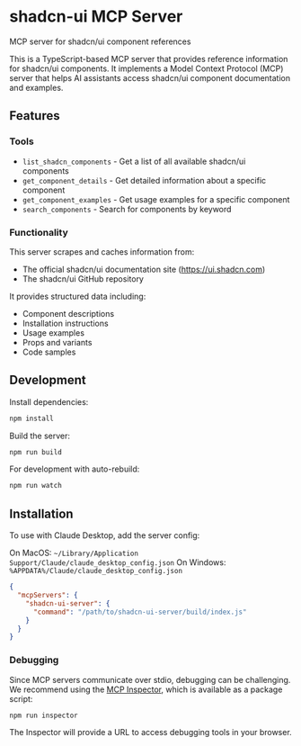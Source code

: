 # shadcn-ui MCP Server

MCP server for shadcn/ui component references

This is a TypeScript-based MCP server that provides reference information for shadcn/ui components. It implements a Model Context Protocol (MCP) server that helps AI assistants access shadcn/ui component documentation and examples.

## Features

### Tools

- `list_shadcn_components` - Get a list of all available shadcn/ui components
- `get_component_details` - Get detailed information about a specific component
- `get_component_examples` - Get usage examples for a specific component
- `search_components` - Search for components by keyword

### Functionality

This server scrapes and caches information from:
- The official shadcn/ui documentation site (https://ui.shadcn.com)
- The shadcn/ui GitHub repository

It provides structured data including:
- Component descriptions
- Installation instructions
- Usage examples
- Props and variants
- Code samples

## Development

Install dependencies:
```bash
npm install
```

Build the server:
```bash
npm run build
```

For development with auto-rebuild:
```bash
npm run watch
```

## Installation

To use with Claude Desktop, add the server config:

On MacOS: `~/Library/Application Support/Claude/claude_desktop_config.json`
On Windows: `%APPDATA%/Claude/claude_desktop_config.json`

```json
{
  "mcpServers": {
    "shadcn-ui-server": {
      "command": "/path/to/shadcn-ui-server/build/index.js"
    }
  }
}
```

### Debugging

Since MCP servers communicate over stdio, debugging can be challenging. We recommend using the [MCP Inspector](https://github.com/modelcontextprotocol/inspector), which is available as a package script:

```bash
npm run inspector
```

The Inspector will provide a URL to access debugging tools in your browser.
